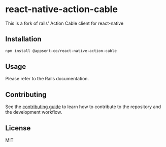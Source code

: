 # react-native-action-cable

This is a fork of rails' Action Cable client for react-native

## Installation

```sh
npm install @appsent-co/react-native-action-cable
```

## Usage

Please refer to the Rails documentation.

## Contributing

See the [contributing guide](CONTRIBUTING.md) to learn how to contribute to the repository and the development workflow.

## License

MIT
